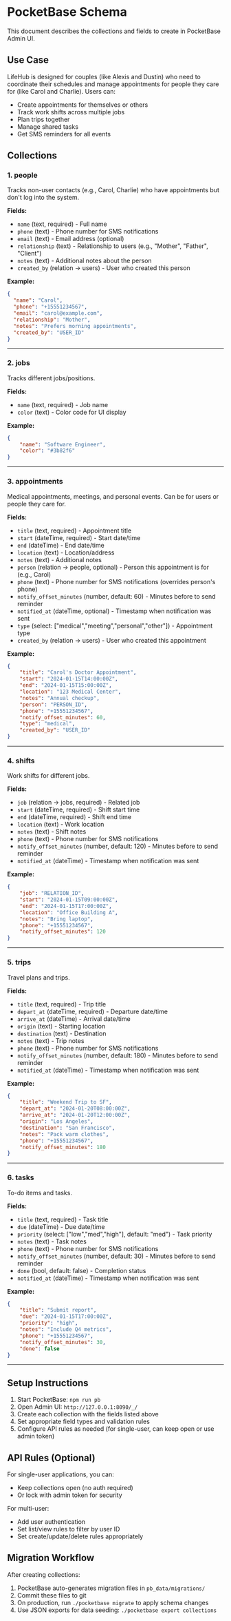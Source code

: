# PocketBase Schema

This document describes the collections and fields to create in PocketBase Admin UI.

## Use Case

LifeHub is designed for couples (like Alexis and Dustin) who need to coordinate their schedules and manage appointments for people they care for (like Carol and Charlie). Users can:
- Create appointments for themselves or others
- Track work shifts across multiple jobs
- Plan trips together
- Manage shared tasks
- Get SMS reminders for all events

## Collections

### 1. people

Tracks non-user contacts (e.g., Carol, Charlie) who have appointments but don't log into the system.

**Fields:**
- `name` (text, required) - Full name
- `phone` (text) - Phone number for SMS notifications
- `email` (text) - Email address (optional)
- `relationship` (text) - Relationship to users (e.g., "Mother", "Father", "Client")
- `notes` (text) - Additional notes about the person
- `created_by` (relation → users) - User who created this person

**Example:**
```json
{
  "name": "Carol",
  "phone": "+15551234567",
  "email": "carol@example.com",
  "relationship": "Mother",
  "notes": "Prefers morning appointments",
  "created_by": "USER_ID"
}
```

---

### 2. jobs

Tracks different jobs/positions.

**Fields:**

- `name` (text, required) - Job name
- `color` (text) - Color code for UI display

**Example:**

```json
{
	"name": "Software Engineer",
	"color": "#3b82f6"
}
```

---

### 3. appointments

Medical appointments, meetings, and personal events. Can be for users or people they care for.

**Fields:**

- `title` (text, required) - Appointment title
- `start` (dateTime, required) - Start date/time
- `end` (dateTime) - End date/time
- `location` (text) - Location/address
- `notes` (text) - Additional notes
- `person` (relation → people, optional) - Person this appointment is for (e.g., Carol)
- `phone` (text) - Phone number for SMS notifications (overrides person's phone)
- `notify_offset_minutes` (number, default: 60) - Minutes before to send reminder
- `notified_at` (dateTime, optional) - Timestamp when notification was sent
- `type` (select: ["medical","meeting","personal","other"]) - Appointment type
- `created_by` (relation → users) - User who created this appointment

**Example:**

```json
{
	"title": "Carol's Doctor Appointment",
	"start": "2024-01-15T14:00:00Z",
	"end": "2024-01-15T15:00:00Z",
	"location": "123 Medical Center",
	"notes": "Annual checkup",
	"person": "PERSON_ID",
	"phone": "+15551234567",
	"notify_offset_minutes": 60,
	"type": "medical",
	"created_by": "USER_ID"
}
```

---

### 4. shifts

Work shifts for different jobs.

**Fields:**

- `job` (relation → jobs, required) - Related job
- `start` (dateTime, required) - Shift start time
- `end` (dateTime, required) - Shift end time
- `location` (text) - Work location
- `notes` (text) - Shift notes
- `phone` (text) - Phone number for SMS notifications
- `notify_offset_minutes` (number, default: 120) - Minutes before to send reminder
- `notified_at` (dateTime) - Timestamp when notification was sent

**Example:**

```json
{
	"job": "RELATION_ID",
	"start": "2024-01-15T09:00:00Z",
	"end": "2024-01-15T17:00:00Z",
	"location": "Office Building A",
	"notes": "Bring laptop",
	"phone": "+15551234567",
	"notify_offset_minutes": 120
}
```

---

### 5. trips

Travel plans and trips.

**Fields:**

- `title` (text, required) - Trip title
- `depart_at` (dateTime, required) - Departure date/time
- `arrive_at` (dateTime) - Arrival date/time
- `origin` (text) - Starting location
- `destination` (text) - Destination
- `notes` (text) - Trip notes
- `phone` (text) - Phone number for SMS notifications
- `notify_offset_minutes` (number, default: 180) - Minutes before to send reminder
- `notified_at` (dateTime) - Timestamp when notification was sent

**Example:**

```json
{
	"title": "Weekend Trip to SF",
	"depart_at": "2024-01-20T08:00:00Z",
	"arrive_at": "2024-01-20T12:00:00Z",
	"origin": "Los Angeles",
	"destination": "San Francisco",
	"notes": "Pack warm clothes",
	"phone": "+15551234567",
	"notify_offset_minutes": 180
}
```

---

### 6. tasks

To-do items and tasks.

**Fields:**

- `title` (text, required) - Task title
- `due` (dateTime) - Due date/time
- `priority` (select: ["low","med","high"], default: "med") - Task priority
- `notes` (text) - Task notes
- `phone` (text) - Phone number for SMS notifications
- `notify_offset_minutes` (number, default: 30) - Minutes before to send reminder
- `done` (bool, default: false) - Completion status
- `notified_at` (dateTime) - Timestamp when notification was sent

**Example:**

```json
{
	"title": "Submit report",
	"due": "2024-01-15T17:00:00Z",
	"priority": "high",
	"notes": "Include Q4 metrics",
	"phone": "+15551234567",
	"notify_offset_minutes": 30,
	"done": false
}
```

---

## Setup Instructions

1. Start PocketBase: `npm run pb`
2. Open Admin UI: `http://127.0.0.1:8090/_/`
3. Create each collection with the fields listed above
4. Set appropriate field types and validation rules
5. Configure API rules as needed (for single-user, can keep open or use admin token)

## API Rules (Optional)

For single-user applications, you can:

- Keep collections open (no auth required)
- Or lock with admin token for security

For multi-user:

- Add user authentication
- Set list/view rules to filter by user ID
- Set create/update/delete rules appropriately

## Migration Workflow

After creating collections:

1. PocketBase auto-generates migration files in `pb_data/migrations/`
2. Commit these files to git
3. On production, run `./pocketbase migrate` to apply schema changes
4. Use JSON exports for data seeding: `./pocketbase export collections`

